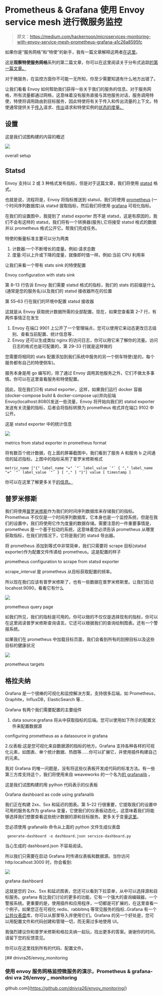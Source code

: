 # Prometheus & Grafana 使用 Envoy service mesh 进行微服务监控

> 原文：<https://medium.com/hackernoon/microservices-monitoring-with-envoy-service-mesh-prometheus-grafana-a1c26a8595fc>

如果你是“服务网格”和“特使”的新手，我有一篇文章解释这两者[在这里](/@dnivra26/service-mesh-with-envoy-101-e6b2131ee30b)。

这是**观察特使服务网格**系列的第二篇文章，你可以在这里阅读关于分布式追踪[的第一篇文章。](/@dnivra26/distributed-tracing-with-envoy-service-mesh-jaeger-c365b6191592)

对于微服务，在监控方面你不可能一无所知，你至少需要知道有什么地方出错了。

让我们看看 Envoy 如何帮助我们获得一些关于我们的服务的信息。对于服务网格，所有流量都通过网格，这意味着没有服务直接与其他服务对话，服务调用特使，特使将调用路由到目标服务，因此特使将有关于传入和传出流量的上下文。特使通常提供关于[传入](https://www.envoyproxy.io/docs/envoy/latest/configuration/http_conn_man/stats)请求、[传出](https://www.envoyproxy.io/docs/envoy/latest/configuration/cluster_manager/cluster_stats)请求和特使实例的[状态的度量。](https://www.envoyproxy.io/docs/envoy/latest/configuration/statistics)

## 设置

这是我们试图构建的内容的概述

![](img/0f904830d2328030168ce911e57b54b0.png)

overall setup

## Statsd

Envoy 支持以 2 或 3 种格式发布指标，但是对于这篇文章，我们将使用 [statsd](https://github.com/b/statsd_spec) 格式。

也就是说，流程将是，Envoy 将指标推送到 statsd，我们将使用 [prometheus](https://github.com/prometheus) (一个时间序列数据库)从 statsd 提取指标，然后我们将使用 [grafana](https://github.com/grafana/grafana) 可视化指标。

在我们的设置图中，我提到了 statsd exporter 而不是 statsd，这是有原因的，我们不会有这样的 statsd，我们将有一个转换器(服务),它将接受 statsd 格式的数据并以 prometheus 格式公开它。帮我们完成任务。

特使的衡量标准主要可以分为两类

1.  计数器:一个不断增长的度量。例如:请求总数
2.  度量:可以上升或下降的度量，就像即时值一样。例如:当前 CPU 利用率

让我们来看一个带有 stats sink 的特使配置

Envoy configuration with stats sink

第 8–13 行告诉 Envoy 我们需要 statsd 格式的指标，我们的 stats 的前缀是什么(通常是您的服务名)以及我们的 statsd 接收器所在的位置

第 55–63 行在我们的环境中配置 statsd 接收器

这就是从 Envoy 获取统计数据所需的全部配置。现在，如果您查看第 2–7 行，有两件事情正在发生

1.  Envoy 在端口 9901 上公开了一个管理端点，您可以使用它来动态更改日志级别、查看当前配置、统计信息等..
2.  Envoy 还可以生成类似 nginx 的访问日志，你可以用它来了解你的流量。访问日志的格式也是可配置的，第 29–33 行就是这样做的

您需要将相同的 stats 配置添加到我们系统中服务的另一个侧车特使(是的，每个服务都有自己的特使侧车)。

服务本身是用 go 编写的，除了通过 Envoy 调用其他服务之外，它们不做太多事情。你可以在这里查看服务和特使配置。

因此，现在我们只有 statsd exporter，这样，如果我们运行 docker 容器(docker-compose build & docker-compose up)并向前端 Envoy(localhost:8080)发送一些流量，Envoy 将开始向我们的 statsd exporter 发送有关流量的指标，后者会将指标转换为 prometheus 格式并在端口 9102 中公开。

这是 statsd exporter 中的统计信息

![](img/372f03f06d9da66052d2d5740af4e772.png)

metrics from statsd exporter in prometheus format

将有数百个统计数据，在上面的屏幕截图中，我们看到了服务 A 和服务 b 之间通信的延迟指标。上图中的指标采用了普罗米修斯格式

```
metric_name ["{" label_name "=" `"` label_value `"` { "," label_name "=" `"` label_value `"` } [ "," ] "}"] value [ timestamp ]
```

你可以在这里了解更多关于[的信息。](https://github.com/prometheus/docs/blob/master/content/docs/instrumenting/exposition_formats.md)

## 普罗米修斯

我们将使用[普罗米修斯](https://prometheus.io/)作为我们的时间序列数据库来存储我们的指标。Prometheus 不仅仅是一个时间序列数据库，它本身也是一个监控系统，但是在我们的设置中，我们将使用它作为度量的数据存储。需要注意的一件重要事情是，prometheus 是一个基于拉动的系统，这意味着您必须告诉 prometheus 从哪里获取指标，在我们的情况下，它将是我们的 statsd 导出器。

将 prometheus 添加到等式中非常简单，我们只需要将 scrape 目标(statsd exporter)作为配置文件传递给 prometheus。这是配置的样子

prometheus configuration to scrape from statsd exporter

scrape_interval 是 prometheus 从目标获取配置的频率。

所以现在我们应该有普罗米修斯了，也有一些数据在普罗米修斯里。让我们启动 locahost:9090，看看它有什么

![](img/6dd53563104a70c256e35fa03690b0f4.png)

prometheus query page

如我们所见，我们的指标是可用的。你可以做的不仅仅是选择现有的指标，你可以在这里阅读普罗米修斯查询语言。它还可以根据我们的查询绘制图表。还有一个警报系统。

如果我们在 prometheus 中加载目标页面，我们会看到所有的刮擦目标以及这些目标的健康状况

![](img/1773298c415caacf4ea32a410548b267.png)

prometheus targets

## 格拉夫纳

Grafana 是一个很棒的可视化和监控解决方案，支持很多后端，如 Prometheus，Graphite，InfluxDB，ElasticSearch 等...

Grafana 有两个我们需要配置的主要组件

1.  data source:grafana 将从中获取指标的后端。您可以使用如下所示的配置文件来配置数据源

configuring prometheus as a datasource in grafana

2.仪表板:这是您可视化来自数据源的指标的地方。Grafana 支持各种各样的可视化元素，如图表、单个统计数据、热图等……你可以扩展它，并使用插件构建自己的元素。

我对 Grafana 的唯一问题是，没有将这些仪表板开发成代码的标准方法。有一些第三方库支持这个，我们将使用来自 weaveworks 的一个名为[的 grafanalib](https://github.com/weaveworks/grafanalib) 。

这是我们试图构建的用 python 代码表示的仪表板

Grafana dashboard as code using grafanalib

我们正在构建 2xx、5xx 和延迟的图表。第 5–22 行很重要，它提取我们的设置中可用的服务名作为 grafana 变量，它使我们的仪表板动态化，这意味着我们将能够选择我们想要查看这些统计数据的源和目标服务。更多关于变量[这里](http://docs.grafana.org/reference/templating/)。

您必须使用 grafanalib 命令从上面的 python 文件生成仪表盘

```
 generate-dashboard -o dashboard.json service-dashboard.py
```

当心生成的 dashboard.json 不容易阅读。

所以我们只需要在启动 Grafana 时传递仪表板和数据源。当你访问 http:localhost:3000 时，你会看到:

![](img/251c74963480575014c4039a787e6756.png)

grafana dashboard

这就是您的 2xx、5xx 和延迟图表，您还可以看到下拉菜单，从中可以选择源和目标服务。grafana 有比我们讨论的更多的功能，它有一个强大的查询编辑器，一个警报系统。更重要的是，使用插件和应用程序，一切都是可扩展的，在这里查看一个例子。如果您正在可视化 redis、rabbitmq 等常见服务的指标..Grafana 有一个[公共仪表盘](https://grafana.com/dashboards)库，你可以从那里导入并使用它们。Grafana 的另一个好处是，您可以用配置文件和代码创建和管理一切，而无需过多地使用 UI。

我强烈建议你和普罗米修斯和格拉夫纳一起玩，找出更多的答案。谢谢你的时间。请留下您的反馈意见。

你可以在这里找到所有的代码、配置文件。

[](https://github.com/dnivra26/envoy_monitoring/) [## dnivra26/envoy_monitoring

### 使用 envoy 服务网格监控微服务的演示，Prometheus & grafana-dni vra 26/envoy _ monitoring

github.com](https://github.com/dnivra26/envoy_monitoring/)